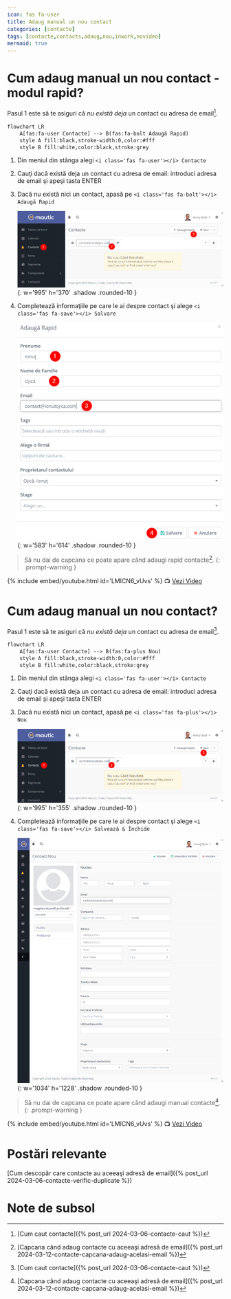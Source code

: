 ```yaml
---
icon: fas fa-user
title: Adaug manual un nou contact
categories: [contacte]
tags: [contacte,contacts,adaug,nou,inwork,novideo]
mermaid: true
---
```


# <i class='fas fa-user'></i> Cum adaug manual un nou contact - modul rapid?
Pasul 1 este să te asiguri că _nu există deja_ un contact cu adresa de email[^caut].

```mermaid
flowchart LR
    A[fas:fa-user Contacte] --> B(fas:fa-bolt Adaugă Rapid)
    style A fill:black,stroke-width:0,color:#fff
    style B fill:white,color:black,stroke:grey
```

1. Din meniul din stânga alegi ```<i class='fas fa-user'></i> Contacte```
1. Cauţi dacă există deja un contact cu adresa de email: introduci adresa de email şi apeşi tasta ENTER
1. Dacă nu există nici un contact, apasă pe ```<i class='fas fa-bolt'></i> Adaugă Rapid```

    ![Caută şi Adaugă Rapid un nou contact](/assets/img/contacte/2024-03-06-contacte-adaug-rapid-1meniu.png){: w='995' h='370' .shadow .rounded-10 }

1. Completează informaţiile pe care le ai despre contact şi alege ```<i class='fas fa-save'></i> Salvare```

    ![Completează informaţiile şi Salvează contactul nou](/assets/img/contacte/2024-03-06-contacte-adaug-rapid-2fereastra.png){: w='583' h='614' .shadow .rounded-10 }

> Să nu dai de capcana ce poate apare când adaugi rapid contacte[^capcana].
{: .prompt-warning }

[//]: # (Comming soon video)

{% include embed/youtube.html id='LMlCN6_vUvs' %}
📺 [Vezi Video](https://www.youtube.com/watch?v=LMlCN6_vUvs)

# <i class='fas fa-user'></i> Cum adaug manual un nou contact?
Pasul 1 este să te asiguri că _nu există deja_ un contact cu adresa de email[^caut].

```mermaid
flowchart LR
    A[fas:fa-user Contacte] --> B(fas:fa-plus Nou)
    style A fill:black,stroke-width:0,color:#fff
    style B fill:white,color:black,stroke:grey
```

1. Din meniul din stânga alegi ```<i class='fas fa-user'></i> Contacte```
1. Cauţi dacă există deja un contact cu adresa de email: introduci adresa de email şi apeşi tasta ENTER
1. Dacă nu există nici un contact, apasă pe ```<i class='fas fa-plus'></i> Nou```

    ![Caută şi Adaugă un nou contact](/assets/img/contacte/2024-03-06-contacte-adaug-nou-1meniu.png){: w='995' h='355' .shadow .rounded-10 }

1. Completează informaţiile pe care le ai despre contact şi alege ```<i class='fas fa-save'></i> Salvează & Închide```

    ![Completează informaţiile şi Salvează contactul nou](/assets/img/contacte/2024-03-06-contacte-adaug-nou-2fereastra.png){: w='1034' h='1228' .shadow .rounded-10 }

> Să nu dai de capcana ce poate apare când adaugi manual contacte[^capcana].
{: .prompt-warning }

[//]: # (Comming soon video)

{% include embed/youtube.html id='LMlCN6_vUvs' %}
📺 [Vezi Video](https://www.youtube.com/watch?v=LMlCN6_vUvs)

# Postări relevante
[Cum descopăr care contacte au aceeaşi adresă de email]({% post_url 2024-03-06-contacte-verific-duplicate %})

# Note de subsol
[^caut]: [Cum caut contacte]({% post_url 2024-03-06-contacte-caut %})
[^capcana]: [Capcana când adaug contacte cu aceeaşi adresă de email]({% post_url 2024-03-12-contacte-capcana-adaug-acelasi-email %})
